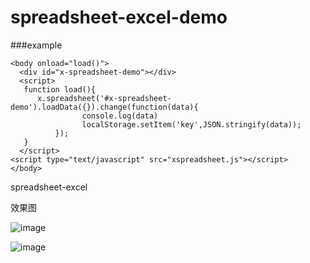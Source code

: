 # spreadsheet-excel-demo

###example
```
<body onload="load()">
  <div id="x-spreadsheet-demo"></div>
  <script>
   function load(){
      x.spreadsheet('#x-spreadsheet-demo').loadData({}).change(function(data){
			    console.log(data)
			    localStorage.setItem('key',JSON.stringify(data));
		  });
   }
  </script>
<script type="text/javascript" src="xspreadsheet.js"></script>
</body>
```


spreadsheet-excel

效果图

![image](https://user-images.githubusercontent.com/29120060/194519458-b9c11cb4-5d55-4968-b969-db5cc1c0219a.png)

![image](https://user-images.githubusercontent.com/29120060/194519527-e512676d-7b29-435a-b5aa-3ec83c7a46e1.png)
